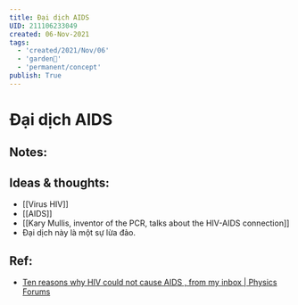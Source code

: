 ```yaml
---
title: Đại dịch AIDS
UID: 211106233049
created: 06-Nov-2021
tags:
  - 'created/2021/Nov/06'
  - 'garden🏡'
  - 'permanent/concept'
publish: True
---
```

# Đại dịch AIDS

## Notes:


## Ideas & thoughts:
- [[Virus HIV]]
- [[AIDS]]
- [[Kary Mullis, inventor of the PCR, talks about the HIV-AIDS connection]]
- Đại dịch này là một sự lừa đảo.

## Ref:
- [Ten reasons why HIV could not cause AIDS , from my inbox | Physics Forums](https://www.physicsforums.com/threads/ten-reasons-why-hiv-could-not-cause-aids-from-my-inbox.11498/)

